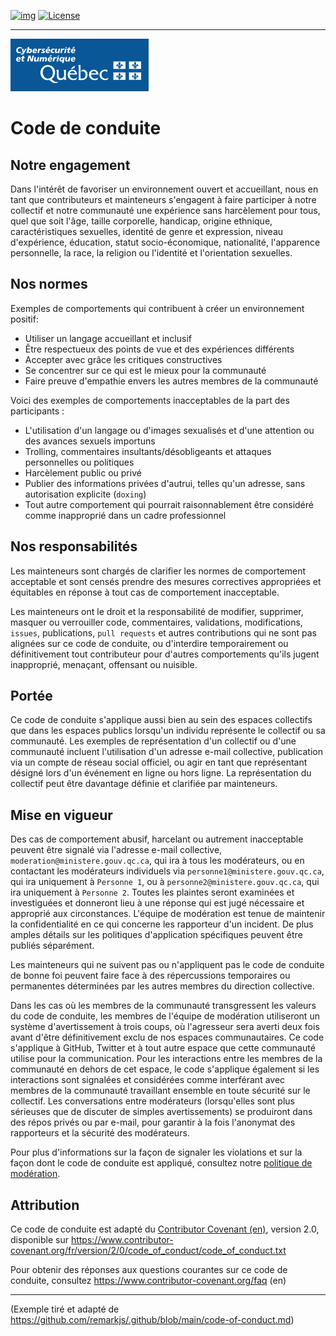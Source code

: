 <!-- ENTETE -->
[![img](https://img.shields.io/badge/Lifecycle-Experimental-339999)](https://www.quebec.ca/gouv/politiques-orientations/vitrine-numeriqc/accompagnement-des-organismes-publics/demarche-conception-services-numeriques)
[![License](https://img.shields.io/badge/Licence-LiLiQ--P-blue)](https://github.com/CQEN-QDCE/.github/blob/main/LICENCE.md)

---

<div>
    <img src="https://github.com/CQEN-QDCE/.github/blob/main/images/mcn.png" />
</div>
<!-- FIN ENTETE -->

# Code de conduite

## Notre engagement

Dans l'intérêt de favoriser un environnement ouvert et accueillant, nous en tant que
contributeurs et mainteneurs s'engagent à faire participer à notre collectif
et notre communauté une expérience sans harcèlement pour tous, quel que soit l'âge,
taille corporelle, handicap, origine ethnique, caractéristiques sexuelles, identité de genre et
expression, niveau d'expérience, éducation, statut socio-économique, nationalité,
l'apparence personnelle, la race, la religion ou l'identité et l'orientation sexuelles.

## Nos normes

Exemples de comportements qui contribuent à créer un environnement positif:

* Utiliser un langage accueillant et inclusif
* Être respectueux des points de vue et des expériences différents
* Accepter avec grâce les critiques constructives
* Se concentrer sur ce qui est le mieux pour la communauté
* Faire preuve d'empathie envers les autres membres de la communauté

Voici des exemples de comportements inacceptables de la part des participants :

* L'utilisation d'un langage ou d'images sexualisés et d'une attention ou des avances sexuels importuns
* Trolling, commentaires insultants/désobligeants et attaques personnelles ou politiques
* Harcèlement public ou privé
* Publier des informations privées d'autrui, telles qu'un adresse, sans autorisation explicite (`doxing`)
* Tout autre comportement qui pourrait raisonnablement être considéré comme inapproprié dans un cadre professionnel

## Nos responsabilités

Les mainteneurs sont chargés de clarifier les normes de comportement acceptable
et sont censés prendre des mesures correctives appropriées et équitables en réponse à
tout cas de comportement inacceptable.

Les mainteneurs ont le droit et la responsabilité de modifier, supprimer, masquer ou verrouiller
code, commentaires, validations, modifications, `issues`, publications, `pull requests` et autres
contributions qui ne sont pas alignées sur ce code de conduite, ou d'interdire
temporairement ou définitivement tout contributeur pour d'autres comportements qu'ils jugent
inapproprié, menaçant, offensant ou nuisible.

## Portée

Ce code de conduite s'applique aussi bien au sein des espaces collectifs que dans les espaces publics
lorsqu'un individu représente le collectif ou sa communauté.
Les exemples de représentation d'un collectif ou d'une communauté incluent l'utilisation d'un
adresse e-mail collective, publication via un compte de réseau social officiel, ou
agir en tant que représentant désigné lors d'un événement en ligne ou hors ligne.
La représentation du collectif peut être davantage définie et clarifiée par
mainteneurs.

## Mise en vigueur

Des cas de comportement abusif, harcelant ou autrement inacceptable peuvent être
signalé via l'adresse e-mail collective, `moderation@ministere.gouv.qc.ca`, qui
ira à tous les modérateurs, ou en contactant les modérateurs individuels via
`personne1@ministere.gouv.qc.ca`, qui ira uniquement à `Personne 1`, ou à
`personne2@ministere.gouv.qc.ca`, qui ira uniquement à `Personne 2`.
Toutes les plaintes seront examinées et investiguées et donneront lieu à une réponse
qui est jugé nécessaire et approprié aux circonstances.
L'équipe de modération est tenue de maintenir la confidentialité en ce qui concerne les
rapporteur d'un incident.
De plus amples détails sur les politiques d'application spécifiques peuvent être publiés séparément.

Les mainteneurs qui ne suivent pas ou n'appliquent pas le code de conduite de bonne foi peuvent
faire face à des répercussions temporaires ou permanentes déterminées par les autres membres du
direction collective.

Dans les cas où les membres de la communauté transgressent les valeurs du code de
conduite, les membres de l'équipe de modération utiliseront un système d'avertissement à trois coups,
où l'agresseur sera averti deux fois avant d'être définitivement exclu de nos espaces communautaires.
Ce code s'applique à GitHub, Twitter et à tout autre espace que cette communauté utilise pour la communication.
Pour les interactions entre les membres de la communauté en dehors de cet espace, le code s'applique également 
si les interactions sont signalées et considérées comme interférant avec membres de la communauté travaillant 
ensemble en toute sécurité sur le collectif.
Les conversations entre modérateurs (lorsqu'elles sont plus sérieuses que de discuter
de simples avertissements) se produiront dans des répos privés ou par e-mail, pour garantir
à la fois l'anonymat des rapporteurs et la sécurité des modérateurs.

Pour plus d'informations sur la façon de signaler les violations et sur la façon dont le code de conduite est
appliqué, consultez notre [politique de modération][moderation].

## Attribution

Ce code de conduite est adapté du [Contributor Covenant (en)][homepage],
version 2.0, disponible sur <https://www.contributor-covenant.org/fr/version/2/0/code_of_conduct/code_of_conduct.txt>

Pour obtenir des réponses aux questions courantes sur ce code de conduite, consultez
<https://www.contributor-covenant.org/faq> (en)

--- 
(Exemple tiré et adapté de https://github.com/remarkjs/.github/blob/main/code-of-conduct.md)


<!-- Définitions -->
[homepage]: https://www.contributor-covenant.org

[moderation]: ./moderation.md